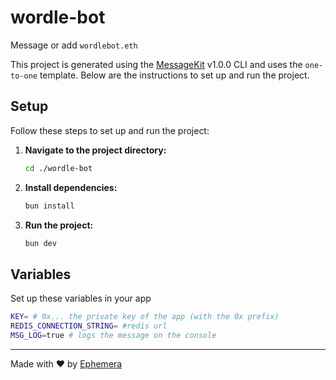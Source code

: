 # wordle-bot

Message or add `wordlebot.eth`

This project is generated using the [MessageKit](https://message-kit.vercel.app) v1.0.0 CLI and uses the `one-to-one` template. Below are the instructions to set up and run the project.

## Setup

Follow these steps to set up and run the project:

1. **Navigate to the project directory:**

   ```sh
   cd ./wordle-bot
   ```

2. **Install dependencies:**

   ```sh
   bun install
   ```

3. **Run the project:**
   ```sh
   bun dev
   ```

## Variables

Set up these variables in your app

```sh
KEY= # 0x... the private key of the app (with the 0x prefix)
REDIS_CONNECTION_STRING= #redis url
MSG_LOG=true # logs the message on the console
```

---

Made with ❤️ by [Ephemera](https://ephemerahq.com)
